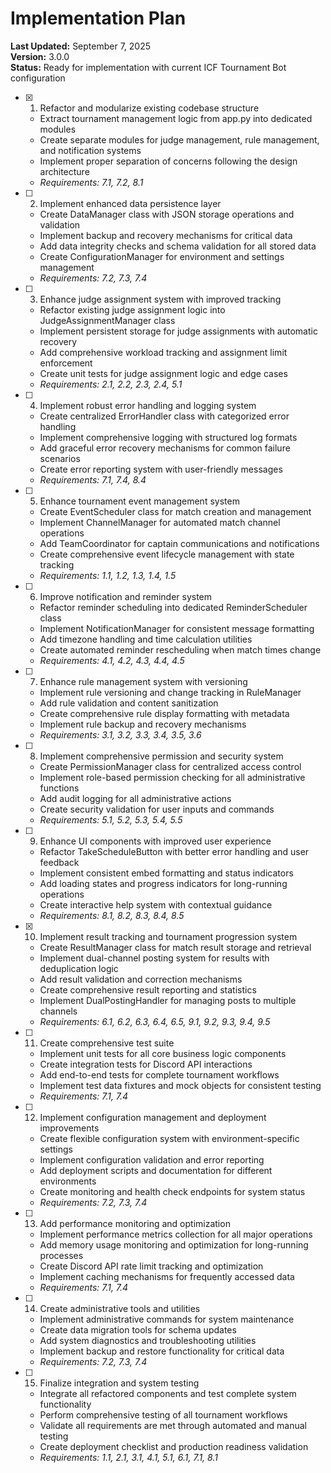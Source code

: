 # Implementation Plan

**Last Updated:** September 7, 2025  
**Version:** 3.0.0  
**Status:** Ready for implementation with current ICF Tournament Bot configuration

- [x] 1. Refactor and modularize existing codebase structure





  - Extract tournament management logic from app.py into dedicated modules
  - Create separate modules for judge management, rule management, and notification systems
  - Implement proper separation of concerns following the design architecture
  - _Requirements: 7.1, 7.2, 8.1_

- [ ] 2. Implement enhanced data persistence layer
  - Create DataManager class with JSON storage operations and validation
  - Implement backup and recovery mechanisms for critical data
  - Add data integrity checks and schema validation for all stored data
  - Create ConfigurationManager for environment and settings management
  - _Requirements: 7.2, 7.3, 7.4_

- [ ] 3. Enhance judge assignment system with improved tracking
  - Refactor existing judge assignment logic into JudgeAssignmentManager class
  - Implement persistent storage for judge assignments with automatic recovery
  - Add comprehensive workload tracking and assignment limit enforcement
  - Create unit tests for judge assignment logic and edge cases
  - _Requirements: 2.1, 2.2, 2.3, 2.4, 5.1_

- [ ] 4. Implement robust error handling and logging system
  - Create centralized ErrorHandler class with categorized error handling
  - Implement comprehensive logging with structured log formats
  - Add graceful error recovery mechanisms for common failure scenarios
  - Create error reporting system with user-friendly messages
  - _Requirements: 7.1, 7.4, 8.4_

- [ ] 5. Enhance tournament event management system
  - Create EventScheduler class for match creation and management
  - Implement ChannelManager for automated match channel operations
  - Add TeamCoordinator for captain communications and notifications
  - Create comprehensive event lifecycle management with state tracking
  - _Requirements: 1.1, 1.2, 1.3, 1.4, 1.5_

- [ ] 6. Improve notification and reminder system
  - Refactor reminder scheduling into dedicated ReminderScheduler class
  - Implement NotificationManager for consistent message formatting
  - Add timezone handling and time calculation utilities
  - Create automated reminder rescheduling when match times change
  - _Requirements: 4.1, 4.2, 4.3, 4.4, 4.5_

- [ ] 7. Enhance rule management system with versioning
  - Implement rule versioning and change tracking in RuleManager
  - Add rule validation and content sanitization
  - Create comprehensive rule display formatting with metadata
  - Implement rule backup and recovery mechanisms
  - _Requirements: 3.1, 3.2, 3.3, 3.4, 3.5, 3.6_

- [ ] 8. Implement comprehensive permission and security system
  - Create PermissionManager class for centralized access control
  - Implement role-based permission checking for all administrative functions
  - Add audit logging for all administrative actions
  - Create security validation for user inputs and commands
  - _Requirements: 5.1, 5.2, 5.3, 5.4, 5.5_

- [ ] 9. Enhance UI components with improved user experience
  - Refactor TakeScheduleButton with better error handling and user feedback
  - Implement consistent embed formatting and status indicators
  - Add loading states and progress indicators for long-running operations
  - Create interactive help system with contextual guidance
  - _Requirements: 8.1, 8.2, 8.3, 8.4, 8.5_

- [x] 10. Implement result tracking and tournament progression system



  - Create ResultManager class for match result storage and retrieval
  - Implement dual-channel posting system for results with deduplication logic
  - Add result validation and correction mechanisms
  - Create comprehensive result reporting and statistics
  - Implement DualPostingHandler for managing posts to multiple channels
  - _Requirements: 6.1, 6.2, 6.3, 6.4, 6.5, 9.1, 9.2, 9.3, 9.4, 9.5_

- [ ] 11. Create comprehensive test suite
  - Implement unit tests for all core business logic components
  - Create integration tests for Discord API interactions
  - Add end-to-end tests for complete tournament workflows
  - Implement test data fixtures and mock objects for consistent testing
  - _Requirements: 7.1, 7.4_

- [ ] 12. Implement configuration management and deployment improvements
  - Create flexible configuration system with environment-specific settings
  - Implement configuration validation and error reporting
  - Add deployment scripts and documentation for different environments
  - Create monitoring and health check endpoints for system status
  - _Requirements: 7.2, 7.3, 7.4_

- [ ] 13. Add performance monitoring and optimization
  - Implement performance metrics collection for all major operations
  - Add memory usage monitoring and optimization for long-running processes
  - Create Discord API rate limit tracking and optimization
  - Implement caching mechanisms for frequently accessed data
  - _Requirements: 7.1, 7.4_

- [ ] 14. Create administrative tools and utilities
  - Implement administrative commands for system maintenance
  - Create data migration tools for schema updates
  - Add system diagnostics and troubleshooting utilities
  - Implement backup and restore functionality for critical data
  - _Requirements: 7.2, 7.3, 7.4_

- [ ] 15. Finalize integration and system testing
  - Integrate all refactored components and test complete system functionality
  - Perform comprehensive testing of all tournament workflows
  - Validate all requirements are met through automated and manual testing
  - Create deployment checklist and production readiness validation
  - _Requirements: 1.1, 2.1, 3.1, 4.1, 5.1, 6.1, 7.1, 8.1_